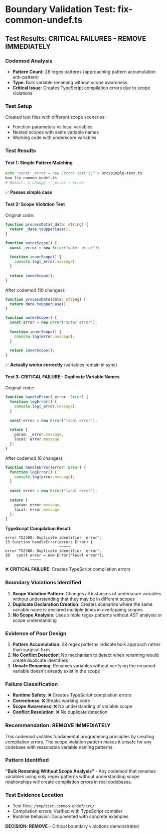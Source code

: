 # Boundary Validation Test: fix-common-undef.ts

## Test Results: **CRITICAL FAILURES** - REMOVE IMMEDIATELY

### Codemod Analysis
- **Pattern Count**: 28 regex patterns (approaching pattern accumulation anti-pattern)
- **Type**: Bulk variable renaming without scope awareness
- **Critical Issue**: Creates TypeScript compilation errors due to scope violations

### Test Setup
Created test files with different scope scenarios:
- Function parameters vs local variables
- Nested scopes with same variable names
- Working code with underscore variables

### Test Results

#### Test 1: Simple Pattern Matching
```bash
echo "const _error = new Error('test');" > src/simple-test.ts
bun fix-common-undef.ts
# Result: 1 change - _error → error
```
✅ **Passes simple case**

#### Test 2: Scope Violation Test
Original code:
```typescript
function processData(_data: string) {
  return _data.toUpperCase();
}

function outerScope() {
  const _error = new Error("outer error");
  
  function innerScope() {
    console.log(_error.message);
  }
  
  return innerScope();
}
```

After codemod (10 changes):
```typescript
function processData(data: string) {
  return data.toUpperCase();
}

function outerScope() {
  const error = new Error("outer error");
  
  function innerScope() {
    console.log(error.message);
  }
  
  return innerScope();
}
```
✅ **Actually works correctly** (variables remain in sync)

#### Test 3: CRITICAL FAILURE - Duplicate Variable Names
Original code:
```typescript
function handleError(_error: Error) {
  function logError() {
    console.log(_error.message);
  }
  
  const error = new Error("local error");
  
  return {
    param: _error.message,
    local: error.message
  };
}
```

After codemod (6 changes):
```typescript
function handleError(error: Error) {
  function logError() {
    console.log(error.message);
  }
  
  const error = new Error("local error");
  
  return {
    param: error.message,
    local: error.message
  };
}
```

**TypeScript Compilation Result**:
```
error TS2300: Duplicate identifier 'error'.
13 function handleError(error: Error) {
                        ~~~~~
error TS2300: Duplicate identifier 'error'.
20   const error = new Error("local error");
           ~~~~~
```

❌ **CRITICAL FAILURE**: Creates TypeScript compilation errors

### Boundary Violations Identified

1. **Scope Violation Pattern**: Changes all instances of underscore variables without understanding that they may be in different scopes
2. **Duplicate Declaration Creation**: Creates scenarios where the same variable name is declared multiple times in overlapping scopes
3. **No Scope Analysis**: Uses simple regex patterns without AST analysis or scope understanding

### Evidence of Poor Design

1. **Pattern Accumulation**: 28 regex patterns indicate bulk approach rather than surgical fixes
2. **No Conflict Detection**: No mechanism to detect when renaming would create duplicate identifiers
3. **Unsafe Renaming**: Renames variables without verifying the renamed variable doesn't already exist in the scope

### Failure Classification
- **Runtime Safety**: ❌ Creates TypeScript compilation errors
- **Correctness**: ❌ Breaks working code
- **Scope Awareness**: ❌ No understanding of variable scope
- **Conflict Resolution**: ❌ No duplicate detection

### Recommendation: **REMOVE IMMEDIATELY**

This codemod violates fundamental programming principles by creating compilation errors. The scope violation pattern makes it unsafe for any codebase with reasonable variable naming patterns.

### Pattern Identified
**"Bulk Renaming Without Scope Analysis"** - Any codemod that renames variables using only regex patterns without understanding scope relationships will create compilation errors in real codebases.

### Test Evidence Location
- Test files: `/tmp/test-common-undef/src/`
- Compilation errors: Verified with TypeScript compiler
- Runtime behavior: Documented with concrete examples

**DECISION: REMOVE** - Critical boundary violations demonstrated 
